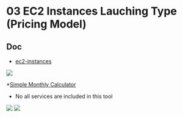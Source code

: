# 03 EC2 Instances Lauching Type (Pricing Model)

## Doc
* [ec2-instances](https://www.ec2instances.info/?region=ca-central-1)

[<img src="https://i.imgur.com/ud0WQpQ.png">](https://i.imgur.com/ud0WQpQ.png)

*[Simple Monthly Calculator](https://calculator.s3.amazonaws.com/index.html)
* No all services are included in this tool

[<img src="https://i.imgur.com/5cKG3Z5.png">](https://i.imgur.com/5cKG3Z5.png)
[<img src="https://i.imgur.com/wdRHFBT.png">](https://i.imgur.com/wdRHFBT.png)

##
